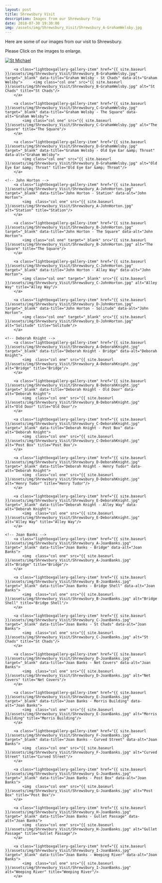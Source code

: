 ```yaml
---
layout: post
title: Shrewsbury Visit
description: Images from our Shrewsbury Trip
date: 2018-07-30 19:30:00
img: /assets/img/Shrewsbury_Visit/Shrewsbury_A-GrahamWelsby.jpg
---
```


Here are some of our images from our visit to Shrewsbury. 

Please Click on the images to enlarge.

<div class="lightboxgallery-gallery">
	<!-- Graham Welsby -->
		<a class="lightboxgallery-gallery-item" href="{{ site.baseurl }}/assets/img/Shrewsbury_Visit/Shrewsbury_A-GrahamWelsby.jpg" target="_blank" data-title="Graham Welsby - St Michael" data-alt="Graham Welsby">	
			<img class="col one" src="{{ site.baseurl }}/assets/img/Shrewsbury_Visit/Shrewsbury_A-GrahamWelsby.jpg" alt="St Michael" title="St Michael"/>
		</a>

		<a class="lightboxgallery-gallery-item" href="{{ site.baseurl }}/assets/img/Shrewsbury_Visit/Shrewsbury_B-GrahamWelsby.jpg" target="_blank" data-title="Graham Welsby - St Chads" data-alt="Graham Welsby">		<img class="col one" src="{{ site.baseurl }}/assets/img/Shrewsbury_Visit/Shrewsbury_B-GrahamWelsby.jpg" alt="St Chads" title="St Chads"/>
		</a>

		<a class="lightboxgallery-gallery-item" href="{{ site.baseurl }}/assets/img/Shrewsbury_Visit/Shrewsbury_C-GrahamWelsby.jpg" target="_blank" data-title="Graham Welsby - The Square" data-alt="Graham Welsby">	
			<img class="col one" src="{{ site.baseurl }}/assets/img/Shrewsbury_Visit/Shrewsbury_C-GrahamWelsby.jpg" alt="The Square" title="The Square"/>
		</a>

		<a class="lightboxgallery-gallery-item" href="{{ site.baseurl }}/assets/img/Shrewsbury_Visit/Shrewsbury_D-GrahamWelsby.jpg" target="_blank" data-title="Graham Welsby - Old Eye Ear &amp; Throat" data-alt="Graham Welsby">	
			<img class="col one" src="{{ site.baseurl }}/assets/img/Shrewsbury_Visit/Shrewsbury_D-GrahamWelsby.jpg" alt="Old Eye Ear &amp; Throat" title="Old Eye Ear &amp; Throat"/>
		</a>

	<!-- John Horton -->
		<a class="lightboxgallery-gallery-item" href="{{ site.baseurl }}/assets/img/Shrewsbury_Visit/Shrewsbury_A-JohnHorton.jpg" target="_blank" data-title="John Horton - Station" data-alt="John Horton">
			<img  class="col one" src="{{ site.baseurl }}/assets/img/Shrewsbury_Visit/Shrewsbury_A-JohnHorton.jpg" alt="Station" title="Station"/>
		</a>
		
		<a class="lightboxgallery-gallery-item" href="{{ site.baseurl }}/assets/img/Shrewsbury_Visit/Shrewsbury_B-JohnHorton.jpg" target="_blank" data-title="John Horton - The Square" data-alt="John Horton">
			<img class="col one" target="_blank" src="{{ site.baseurl }}/assets/img/Shrewsbury_Visit/Shrewsbury_B-JohnHorton.jpg" alt="The Square" title="The Square"/>
		</a>
		
		<a class="lightboxgallery-gallery-item" href="{{ site.baseurl }}/assets/img/Shrewsbury_Visit/Shrewsbury_C-JohnHorton.jpg" target="_blank" data-title="John Horton - Alley Way" data-alt="John Horton">
			<img class="col one" target="_blank" src="{{ site.baseurl }}/assets/img/Shrewsbury_Visit/Shrewsbury_C-JohnHorton.jpg" alt="Alley Way" title="Alley Way"/>
		</a>

		<a class="lightboxgallery-gallery-item" href="{{ site.baseurl }}/assets/img/Shrewsbury_Visit/Shrewsbury_D-JohnHorton.jpg" target="_blank" data-title="John Horton - Solitude" data-alt="John Horton">
			<img class="col one" target="_blank" src="{{ site.baseurl }}/assets/img/Shrewsbury_Visit/Shrewsbury_D-JohnHorton.jpg" alt="Solitude" title="Solitude"/>
		</a>

	<!-- Deborah Knight -->
		<a class="lightboxgallery-gallery-item" href="{{ site.baseurl }}/assets/img/Shrewsbury_Visit/Shrewsbury_A-DeborahKnight.jpg" target="_blank" data-title="Deborah Knight - Bridge" data-alt="Deborah Knight">
			<img  class="col one" src="{{ site.baseurl }}/assets/img/Shrewsbury_Visit/Shrewsbury_A-DeborahKnight.jpg" alt="Bridge" title="Bridge"/>
		</a>

		<a class="lightboxgallery-gallery-item" href="{{ site.baseurl }}/assets/img/Shrewsbury_Visit/Shrewsbury_B-DeborahKnight.jpg" target="_blank" data-title="Deborah Knight - Old Door" data-alt="Deborah Knight">
			<img  class="col one" src="{{ site.baseurl }}/assets/img/Shrewsbury_Visit/Shrewsbury_B-DeborahKnight.jpg" alt="Old Door" title="Old Door"/>
		</a>

		<a class="lightboxgallery-gallery-item" href="{{ site.baseurl }}/assets/img/Shrewsbury_Visit/Shrewsbury_C-DeborahKnight.jpg" target="_blank" data-title="Deborah Knight - Post Box" data-alt="Deborah Knight">
			<img  class="col one" src="{{ site.baseurl }}/assets/img/Shrewsbury_Visit/Shrewsbury_C-DeborahKnight.jpg" alt="Post Box" title="Post Box"/>
		</a>

		<a class="lightboxgallery-gallery-item" href="{{ site.baseurl }}/assets/img/Shrewsbury_Visit/Shrewsbury_D-DeborahKnight.jpg" target="_blank" data-title="Deborah Knight - Henry Tudor" data-alt="Deborah Knight">
			<img  class="col one" src="{{ site.baseurl }}/assets/img/Shrewsbury_Visit/Shrewsbury_D-DeborahKnight.jpg" alt="Henry Tudor" title="Henry Tudor"/>
		</a>

		<a class="lightboxgallery-gallery-item" href="{{ site.baseurl }}/assets/img/Shrewsbury_Visit/Shrewsbury_E-DeborahKnight.jpg" target="_blank" data-title="Deborah Knight - Alley Way" data-alt="Deborah Knight">
			<img  class="col one" src="{{ site.baseurl }}/assets/img/Shrewsbury_Visit/Shrewsbury_E-DeborahKnight.jpg" alt="Alley Way" title="Alley Way"/>
		</a>

	<!-- Joan Banks -->
		<a class="lightboxgallery-gallery-item" href="{{ site.baseurl }}/assets/img/Shrewsbury_Visit/Shrewsbury_A-JoanBanks.jpg" target="_blank" data-title="Joan Banks - Bridge" data-alt="Joan Banks">
			<img  class="col one" src="{{ site.baseurl }}/assets/img/Shrewsbury_Visit/Shrewsbury_A-JoanBanks.jpg" alt="Bridge" title="Bridge"/>
		</a>

		<a class="lightboxgallery-gallery-item" href="{{ site.baseurl }}/assets/img/Shrewsbury_Visit/Shrewsbury_B-JoanBanks.jpg" target="_blank" data-title="Joan Banks - Bridge Shell" data-alt="Joan Banks">
			<img  class="col one" src="{{ site.baseurl }}/assets/img/Shrewsbury_Visit/Shrewsbury_B-JoanBanks.jpg" alt="Bridge Shell" title="Bridge Shell"/>
		</a>

		<a class="lightboxgallery-gallery-item" href="{{ site.baseurl }}/assets/img/Shrewsbury_Visit/Shrewsbury_C-JoanBanks.jpg" target="_blank" data-title="Joan Banks - St Chads" data-alt="Joan Banks">
			<img  class="col one" src="{{ site.baseurl }}/assets/img/Shrewsbury_Visit/Shrewsbury_C-JoanBanks.jpg" alt="St Chads" title="St Chads"/>
		</a>

		<a class="lightboxgallery-gallery-item" href="{{ site.baseurl }}/assets/img/Shrewsbury_Visit/Shrewsbury_D-JoanBanks.jpg" target="_blank" data-title="Joan Banks - Net Covers" data-alt="Joan Banks">
			<img  class="col one" src="{{ site.baseurl }}/assets/img/Shrewsbury_Visit/Shrewsbury_D-JoanBanks.jpg" alt="Net Covers" title="Net Covers"/>
		</a>

		<a class="lightboxgallery-gallery-item" href="{{ site.baseurl }}/assets/img/Shrewsbury_Visit/Shrewsbury_E-JoanBanks.jpg" target="_blank" data-title="Joan Banks - Morris Building" data-alt="Joan Banks">
			<img  class="col one" src="{{ site.baseurl }}/assets/img/Shrewsbury_Visit/Shrewsbury_E-JoanBanks.jpg" alt="Morris Building" title="Morris Building"/>
		</a>

		<a class="lightboxgallery-gallery-item" href="{{ site.baseurl }}/assets/img/Shrewsbury_Visit/Shrewsbury_F-JoanBanks.jpg" target="_blank" data-title="Joan Banks - Curved Street" data-alt="Joan Banks">
			<img  class="col one" src="{{ site.baseurl }}/assets/img/Shrewsbury_Visit/Shrewsbury_F-JoanBanks.jpg" alt="Curved Street" title="Curved Street"/>
		</a>

		<a class="lightboxgallery-gallery-item" href="{{ site.baseurl }}/assets/img/Shrewsbury_Visit/Shrewsbury_G-JoanBanks.jpg" target="_blank" data-title="Joan Banks - Post Box" data-alt="Joan Banks">
			<img  class="col one" src="{{ site.baseurl }}/assets/img/Shrewsbury_Visit/Shrewsbury_G-JoanBanks.jpg" alt="Post Box" title="Post Box"/>
		</a>

		<a class="lightboxgallery-gallery-item" href="{{ site.baseurl }}/assets/img/Shrewsbury_Visit/Shrewsbury_H-JoanBanks.jpg" target="_blank" data-title="Joan Banks - Gullet Passage" data-alt="Joan Banks">
			<img  class="col one" src="{{ site.baseurl }}/assets/img/Shrewsbury_Visit/Shrewsbury_H-JoanBanks.jpg" alt="Gullet Passage" title="Gullet Passage"/>
		</a>

		<a class="lightboxgallery-gallery-item" href="{{ site.baseurl }}/assets/img/Shrewsbury_Visit/Shrewsbury_I-JoanBanks.jpg" target="_blank" data-title="Joan Banks - Weeping River" data-alt="Joan Banks">
			<img  class="col one" src="{{ site.baseurl }}/assets/img/Shrewsbury_Visit/Shrewsbury_I-JoanBanks.jpg" alt="Weeping River" title="Weeping River"/>
		</a>

</div>













